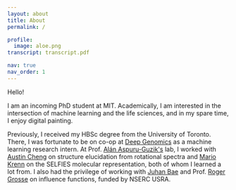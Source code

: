 ```yaml
---
layout: about
title: About
permalink: /

profile:
  image: aloe.png
transcript: transcript.pdf

nav: true
nav_order: 1
---
```


Hello!

I am an incoming PhD student at MIT. Academically, I am interested in the intersection of machine
learning and the life sciences, and in my spare time, I enjoy digital painting. 

Previously, I received my HBSc degree from the University of Toronto. There, I was fortunate to
be on co-op at [Deep Genomics](https://www.deepgenomics.com/) as a machine learning research intern. 
At Prof. [Alán Aspuru-Guzik's](https://www.matter.toronto.edu/) lab, I worked with 
[Austin Cheng](https://www.cs.toronto.edu/~austin/) on structure elucidation from rotational spectra
and [Mario Krenn](https://mariokrenn.wordpress.com/) on the SELFIES molecular representation, both of 
whom I learned a lot from.
I also had the privilege of working with [Juhan Bae](https://www.juhanbae.com/) and
Prof. [Roger Grosse](https://www.cs.toronto.edu/~rgrosse/) on influence functions, 
funded by NSERC USRA.